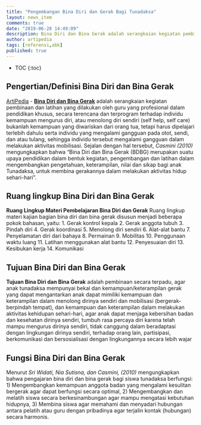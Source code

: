 ```yaml
---
title: "Pengembangan Bina Diri dan Gerak Bagi Tunadaksa"
layout: news_item
comments: true
date: "2019-06-28 14:49:09"
description: Bina Diri dan Bina Gerak adalah serangkaian kegiatan pembinaan dan latihan yang dilakukan oleh guru secara terencana dan terprogram terhadap individu kemampuan mengurus diri, atau menolong diri sendiri (self help, self care).
author: artipedia
tags: [referensi,abk]
published: true
---
```

* TOC
{:toc}

## Pengertian/Definisi Bina Diri dan Bina Gerak
[ArtiPedia](/ "ArtiPedia") - **[Bina Diri dan Bina Gerak](/teori/arti-bina-diri-dan-bina-gerak "Pengertian Bina diri dan gerak")** adalah serangkaian kegiatan pembinaan dan latihan yang dilakukan oleh guru yang profesional dalam pendidikan khusus, secara terencana dan terprogram terhadap individu kemampuan mengurus diri, atau menolong diri sendiri (self help, self care) bukanlah kemampuan yang diwariskan dari orang tua, tetapi harus dipelajari terlebih dahulu serta individu yang mengalami gangguan pada otot, sendi, dan atau tulang, sehingga individu tersebut mengalami gangguan dalam melakukan aktivitas mobilisasi. Sejalan dengan hal tersebut, *Casmini (2010)* mengungkapkan bahwa “Bina Diri dan Bina Gerak (BDBG) merupakan suatu upaya pendidikan dalam bentuk kegiatan, pengembangan dan latihan dalam mengembangkan pengetahuan, keterampilan, nilai dan sikap bagi anak Tunadaksa, untuk membina gerakannya dalam melakukan aktivitas hidup sehari-hari”.
## Ruang lingkup Bina Diri dan Bina Gerak
**Ruang Lingkup Materi Pembelajaran Bina Diri dan Gerak** Ruang Iingkup materi kajian bagian bina diri dan bina gerak disusun menjadi beberapa pokok bahasan, yaitu: 1. Gerak kontrol kepala 2. Gerak anggota tubuh 3. Pindah diri 4. Gerak koordinasi 5. Menolong diri sendiri 6. Alat-alat bantu 7. Penyelamatan diri dari bahaya 8. Permainan 9. Mobilitas 10. Penggunaan waktu luang 11. Latihan menggunakan alat bantu 12. Penyesuaian diri 13. Kesibukan kerja 14. Komunikasi
## Tujuan Bina Diri dan Bina Gerak
**Tujuan Bina Diri dan Bina Gerak** adalah pembinaan secara terpadu, agar anak tunadaksa mempunyai bekal dan kemampuan/keterampilan gerak yang dapat mengantarkan anak dapat mimiliki kemampuan dan keterampilan dalam menolong dirinya sendiri dan mobilisasi (bergerak-berpindah tempat), dan kemampuan dan keterampilan dalam melakukan aktivitas kehidupan sehari-hari, agar anak dapat menjaga kebersihan badan dan kesehatan dirinya sendiri, tumbuh rasa percaya diri karena telah mampu mengurus dirinya sendiri, tidak canggung dalam beradaptasi dengan lingkungan dirinya sendiri, terhadap orang lain, partisipasi, berkomunikasi dan bersosialisasi dengan lingkungannya secara lebih wajar
## Fungsi Bina Diri dan Bina Gerak
Menurut *Sri Widati, Nia Sutisna, dan Casmini, (2010)* mengungkapkan bahwa pengajaran bina diri dan bina gerak bagi siswa tunadaksa berfungsi: 1) Mengembangkan kemampuan anggota badan yang mengalami kesulitan bergerak agar dapat berfungsi secara optimal, 2) Mengembangkan dan melatih siswa secara berkesinambungan agar mampu mengatasi kebutuhan hidupnya, 3) Membina siswa agar memahami dan menyadari hubungan antara pelatih atau guru dengan pribadinya agar terjalin kontak (hubungan) secara harmonis.
